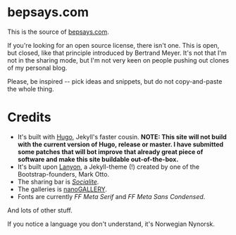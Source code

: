bepsays.com
===========
This is the source of [bepsays.com](http://bepsays.com/).

If you're looking for an open source license, there isn't one. This is open, but closed, like that principle introduced by Bertrand Meyer. It's not that I'm not in the sharing mode, but I'm not very keen on people pushing out clones of my personal blog.

Please, be inspired -- pick ideas and snippets, but do not copy-and-paste the whole thing.

# Credits

* It's built with [Hugo](https://github.com/spf13/hugo), Jekyll's faster cousin. **NOTE: This site will not build with the current version of Hugo, release or master. I have submitted some patches that will bot improve that already great piece of software and make this site buildable out-of-the-box.**
* It's built upon [Lanyon](https://github.com/poole/lanyon), a Jekyll-theme (!) created by one of the Bootstrap-founders, Mark Otto.
* The sharing bar is *[Socialite](https://github.com/tmort/Socialite)*.
* The galleries is [nanoGALLERY](http://nanogallery.brisbois.fr/).
* Fonts are currently _FF Meta Serif_ and _FF Meta Sans Condensed_.

And lots of other stuff.

If you notice a language you don't understand, it's Norwegian Nynorsk.
